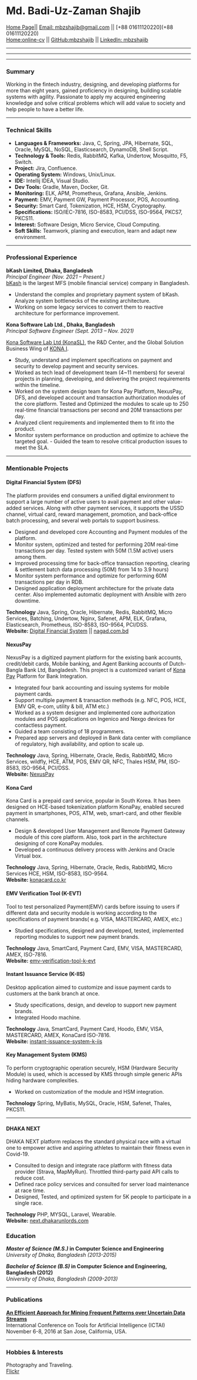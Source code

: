 # **Md. Badi-Uz-Zaman Shajib**

[Home Page](https://mbzshajib.github.io/online-cv)|| [Email: mbzshajib@gmail.com](mailto:mbzshajib@gmail.com)
|| [+88 01611120220](+88 01611120220)  
[Home:online-cv](https://mbzshajib.github.io/online-cv/) || [GitHub:mbzshajib](https://github.com/mbzshajib)
|| [LinkedIn: mbzshajib](https://www.linkedin.com/in/mbzshajib)

---
---
---

### **Summary**

<!-- Make one line -->
Working in the fintech industry, designing, and developing platforms for more than eight years, gained proficiency in designing, building scalable systems with agility. Passionate to apply my acquired engineering knowledge and solve critical problems which will add value to society and help people to have a better life.

---

### **Technical Skills**

<!-- Review -->

- **Languages & Frameworks:** Java, C, Spring, JPA, Hibernate, SQL, Oracle, MySQL, NoSQL, Elasticsearch, DynamoDB, Shell
  Script.
- **Technology & Tools:** Redis, RabbitMQ, Kafka, Undertow, Mosquitto, F5, Switch.
- **Project:** Jira, Confluence.
- **Operating System:** Windows, Unix/Linux.
- **IDE:** Intellij IDEA, Visual Studio.
- **Dev Tools:** Gradle, Maven, Docker, Git.
- **Monitoring:** ELK, APM, Prometheus, Grafana, Ansible, Jenkins.
- **Payment:** EMV, Payment GW, Payment Processor, POS, Accounting.
- **Security:** Smart Card, Tokenization, HCE, HSM, Cryptography.
- **Specifications:** ISO/IEC-7816, ISO-8583, PCI/DSS, ISO-9564, PKCS7, PKCS11.
- **Interest:** Software Design, Micro Service, Cloud Computing.
- **Soft Skills:** Teamwork, planing and execution, learn and adapt new environment.

---

### **Professional Experience**

**bKash Limited, Dhaka, Bangladesh**    
_Principal Engineer (Nov. 2021 – Present.)_  
[bKash](https://www.bkash.com) is the largest MFS (mobile financial service) company in Bangladesh.
<!-- Two Line -->

- Understand the complex and proprietary payment system of bKash. Analyze system bottlenecks of the existing architecture.
- Working on some legacy services to convert them to reactive architecture for performance improvement.

**Kona Software Lab Ltd., Dhaka, Bangladesh**    
_Principal Software Engineer (Sept. 2013 – Nov. 2021)_
<!-- 4/5 Line -->
[Kona Software Lab Ltd (KonaSL)](https://konasl.com), the R&D Center, and the Global Solution Business Wing of [KONA I](https://konai.com/).

- Study, understand and implement specifications on payment and security to develop payment and security services.
- Worked as tech lead of development team (4~11 members) for several projects in planning, developing, and delivering the project requirements within the timeline.
- Worked on the system design team for Kona Pay Platform, NexusPay, DFS, and developed account and transaction authorization modules of the core platform. Tested and Optimized the modules to scale up to 250 real-time financial transactions per second and 20M transactions per day.
- Analyzed client requirements and implemented them to fit into the product.
- Monitor system performance on production and optimize to achieve the targeted goal. - Guided the team to resolve critical production issues to meet the SLA.

---

### **Mentionable Projects**

#### **Digital Financial System (DFS)**

The platform provides end consumers a unified digital environment to support a large number of active users to avail payment and other value-added services. Along with other payment services, it supports the USSD channel, virtual card, reward management, promotion, and back-office batch processing, and several web portals to support business.

- Designed and developed core Accounting and Payment modules of the platform.
- Monitor system, optimized and tested for performing 20M real-time transactions per day. Tested system with 50M  (1.5M active) users among them.
- Improved processing time for back-office transaction reporting, clearing & settlement batch data processing (50M) from 14 to 3.9 hours)
- Monitor system performance and optimize for performing 60M transactions per day in RDB.
- Designed application deployment architecture for the private data center. Also implemented automatic deployment with Ansible with zero downtime.

**Technology** Java, Spring, Oracle, Hibernate, Redis, RabbitMQ, Micro Services, Batching, Undertow, Nginx, Safenet, APM, ELK, Grafana, Elasticsearch, Prometheus, ISO-8583, ISO-9564, PCI/DSS.  
**Website:** [Digital Financial System](https://konasl.com/digitization-platform/kona-dfs/)
|| [nagad.com.bd](https://nagad.com.bd)

#### **NexusPay**

NexusPay is a digitized payment platform for the existing bank accounts, credit/debit cards, Mobile banking, and Agent
Banking accounts of Dutch-Bangla Bank Ltd, Bangladesh. This project is a customized variant
of [Kona Pay](https://konasl.com/digitization-platform/kona-pay/) Platform for Bank Integration.

- Integrated four bank accounting and issuing systems for mobile payment cards.
- Support multiple payment & transaction methods (e.g. NFC, POS, HCE, EMV QR, e-com, utility & bill, ATM etc.)
- Worked as a system designer and implemented core authorization modules and POS applications on Ingenico and Nexgo devices for contactless payment.
- Guided a team consisting of 18 programmers.
- Prepared app servers and deployed in Bank data center with compliance of regulatory, high availability, and option to scale up.

**Technology** Java, Spring, Hibernate, Oracle, Redis, RabbitMQ, Micro Services, wildfly, HCE, ATM, POS, EMV QR, NFC, Thales HSM, PM, ISO-8583, ISO-9564, PCI/DSS.  
**Website:** [NexusPay](https://www.dutchbanglabank.com/nexuspay/nexusPay-home.html)

#### **Kona Card**

Kona Card is a prepaid card service, popular in South Korea. It has been designed on HCE-based tokenization platform KonaPay, enabled secured payment in smartphones, POS, ATM, web, smart-card, and other flexible channels.

- Design & developed User Management and Remote Payment Gateway module of this core platform. Also, took part in the architecture designing of core KonaPay modules.
- Developed a continuous delivery process with Jenkins and Oracle Virtual box.

**Technology** Java, Spring, Hibernate, Oracle, Redis, RabbitMQ, Micro Services HCE, HSM, ISO-8583, ISO-9564.  
**Website:** [konacard.co.kr](https://www.konacard.co.kr)

#### **EMV Verification Tool (K-EVT)**

Tool to test personalized Payment(EMV) cards before issuing to users if different data and security module is working according to the specifications of payment brands( e.g. VISA, MASTERCARD, AMEX, etc.)
- Studied specifications, designed and developed, tested, implemented reporting modules to support new payment brands.

**Technology** Java, SmartCard, Payment Card, EMV, VISA, MASTERCARD, AMEX, ISO-7816.  
**Website:**
[emv-verification-tool-k-evt](https://konasl.com/smart-card-and-personalization/emv-verification-tool-k-evt)

#### **Instant Issuance Service (K-IIS)**

Desktop application aimed to customize and issue payment cards to customers at the bank branch at once.

- Study specifications, design, and develop to support new payment brands.
- Integrated Hoodo machine.

**Technology** Java, SmartCard, Payment Card, Hoodo, EMV, VISA, MASTERCARD, AMEX, KonaCard ISO-7816.  
**Website:**
[instant-issuance-system-k-iis](https://konasl.com/smart-card-and-personalization/instant-issuance-system-k-iis/)

#### **Key Management System (KMS)**

To perform cryptographic operation securely, HSM (Hardware Security Module) is used, which is accessed by KMS through simple generic APIs hiding hardware complexities.

- Worked on customization of the module and HSM integration.

**Technology** Spring, MyBatis, MySQL, Oracle, HSM, Safenet, Thales, PKCS11.

---

#### **DHAKA NEXT**

DHAKA NEXT platform replaces the standard physical race with a virtual one to empower active and aspiring athletes to maintain their fitness even in Covid-19.

- Consulted to design and integrate race platform with fitness data provider (Strava, MapMyRun). Throttled third-party paid API calls to reduce cost.
- Defined race policy services and consulted for server load maintenance at race time.
- Designed, Tested, and optimized system for 5K people to participate in a single race.

**Technology** PHP, MYSQL, Laravel, Wearable.  
**Website:** [next.dhakarunlords.com](https://next.dhakarunlords.com)

### **Education**

**_Master of Science (M.S.)_ in Computer Science and Engineering**  
_University of Dhaka, Bangladesh (2013-2015)_

**_Bachelor of Science (B.S)_ in Computer Science and Engineering, Bangladesh (2012)**  
_University of Dhaka, Bangladesh (2009-2013)_

---

### **Publications**

**[An Efficient Approach for Mining Frequent Patterns over Uncertain Data Streams](https://ieeexplore.ieee.org/abstract/document/7814711)**    
International Conference on Tools for Artificial Intelligence (ICTAI)      
November 6-8, 2016 at San Jose, California, USA.

---

### Hobbies & Interests

Photography and Traveling.  
[Flickr](https://www.flickr.com/photos/mbzshajib/)